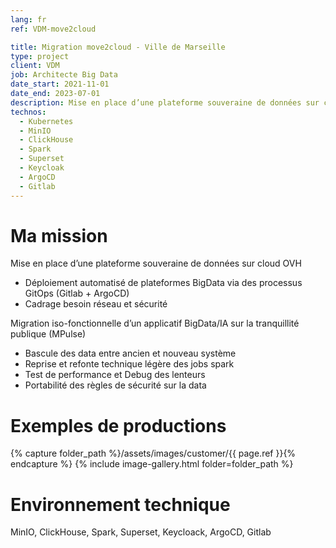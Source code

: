 ```yaml
---
lang: fr
ref: VDM-move2cloud

title: Migration move2cloud - Ville de Marseille
type: project
client: VDM
job: Architecte Big Data 
date_start: 2021-11-01
date_end: 2023-07-01
description: Mise en place d’une plateforme souveraine de données sur cloud OVH
technos:
  - Kubernetes
  - MinIO
  - ClickHouse
  - Spark
  - Superset
  - Keycloak
  - ArgoCD
  - Gitlab
---
```

# Ma mission

Mise en place d’une plateforme souveraine de données sur cloud OVH
- Déploiement automatisé de plateformes BigData via des processus GitOps (Gitlab + ArgoCD)
- Cadrage besoin réseau et sécurité


Migration iso-fonctionnelle d’un applicatif BigData/IA sur la tranquillité publique (MPulse)
- Bascule des data entre ancien et nouveau système
- Reprise et refonte technique légère des jobs spark
- Test de performance et Debug des lenteurs
- Portabilité des règles de sécurité sur la data

# Exemples de productions
{% capture folder_path %}/assets/images/customer/{{ page.ref }}{% endcapture %}
{% include image-gallery.html folder=folder_path %}

# Environnement technique
MinIO, ClickHouse, Spark, Superset, Keycloack, ArgoCD, Gitlab